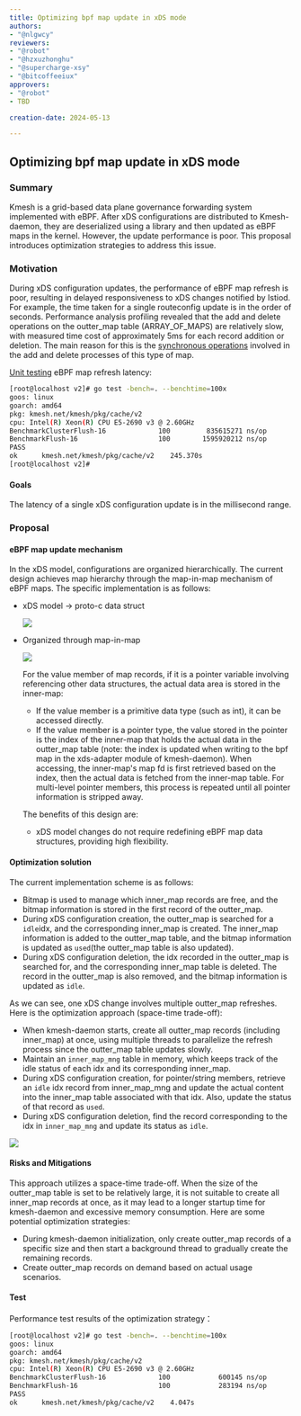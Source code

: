 ```yaml
---
title: Optimizing bpf map update in xDS mode
authors:
- "@nlgwcy"
reviewers:
- "@robot"
- "@hzxuzhonghu"
- "@supercharge-xsy"
- "@bitcoffeeiux"
approvers:
- "@robot"
- TBD

creation-date: 2024-05-13

---
```


## Optimizing bpf map update in xDS mode

### Summary

Kmesh is a grid-based data plane governance forwarding system implemented with eBPF. After xDS configurations are distributed to Kmesh-daemon, they are deserialized using a library and then updated as eBPF maps in the kernel. However, the update performance is poor. This proposal introduces optimization strategies to address this issue.

### Motivation

During xDS configuration updates, the performance of eBPF map refresh is poor, resulting in delayed responsiveness to xDS changes notified by Istiod. For example, the time taken for a single routeconfig update is in the order of seconds. Performance analysis profiling revealed that the add and delete operations on the outter_map table (ARRAY_OF_MAPS) are relatively slow, with measured time cost of approximately 5ms for each record addition or deletion. The main reason for this is the [synchronous operations](https://github.com/torvalds/linux/commit/1ae80cf31938c8f77c37a29bbe29e7f1cd492be8) involved in the add and delete processes of this type of map.

[Unit testing](https://github.com/kmesh-net/kmesh/blob/1ae49ce4b623bc888ad2386d9acbc531d6c62d67/pkg/cache/v2/cluster_test.go#L180) eBPF map refresh latency:

```sh
[root@localhost v2]# go test -bench=. --benchtime=100x
goos: linux
goarch: amd64
pkg: kmesh.net/kmesh/pkg/cache/v2
cpu: Intel(R) Xeon(R) CPU E5-2690 v3 @ 2.60GHz
BenchmarkClusterFlush-16             100         835615271 ns/op
BenchmarkFlush-16                    100        1595920212 ns/op
PASS
ok      kmesh.net/kmesh/pkg/cache/v2    245.370s
[root@localhost v2]#
```

#### Goals

The latency of a single xDS configuration update is in the millisecond range.

### Proposal

#### eBPF map update mechanism

In the xDS model, configurations are organized hierarchically. The current design achieves map hierarchy through the map-in-map mechanism of eBPF maps. The specific implementation is as follows:

- xDS model -> proto-c data struct

  ![](pics/kmesh-proto.svg)

- Organized through map-in-map

  ![](pics/kmesh-map-in-map.svg)

  For the value member of map records, if it is a pointer variable involving referencing other data structures, the actual data area is stored in the inner-map:

  - If the value member is a primitive data type (such as int), it can be accessed directly.
  - If the value member is a pointer type, the value stored in the pointer is the index of the inner-map that holds the actual data in the outter_map table (note: the index is updated when writing to the bpf map in the xds-adapter module of kmesh-daemon). When accessing, the inner-map's map fd is first retrieved based on the index, then the actual data is fetched from the inner-map table. For multi-level pointer members, this process is repeated until all pointer information is stripped away.

  The benefits of this design are:

  - xDS model changes do not require redefining eBPF map data structures, providing high flexibility.

#### Optimization solution

The current implementation scheme is as follows:

- Bitmap is used to manage which inner_map records are free, and the bitmap information is stored in the first record of the outter_map.
- During xDS configuration creation, the outter_map is searched for a `idle`idx, and the corresponding inner_map is created. The inner_map information is added to the outter_map table, and the bitmap information is updated as `used`(the outter_map table is also updated).
- During xDS configuration deletion, the idx recorded in the outter_map is searched for, and the corresponding inner_map table is deleted. The record in the outter_map is also removed, and the bitmap information is updated as `idle`.

As we can see, one xDS change involves multiple outter_map refreshes. Here is the optimization approach (space-time trade-off):

- When kmesh-daemon starts, create all outter_map records (including inner_map) at once, using multiple threads to parallelize the refresh process since the outter_map table updates slowly.
- Maintain an `inner_map_mng` table in memory, which keeps track of the idle status of each idx and its corresponding inner_map.
- During xDS configuration creation, for pointer/string members, retrieve an `idle` idx record from inner_map_mng and update the actual content into the inner_map table associated with that idx. Also, update the status of that record as `used`.
- During xDS configuration deletion, find the record corresponding to the idx in `inner_map_mng` and update its status as `idle`.

![](pics/kmesh-map-in-map-optimization.svg)

#### Risks and Mitigations

This approach utilizes a space-time trade-off. When the size of the outter_map table is set to be relatively large, it is not suitable to create all inner_map records at once, as it may lead to a longer startup time for kmesh-daemon and excessive memory consumption. Here are some potential optimization strategies:

- During kmesh-daemon initialization, only create outter_map records of a specific size and then start a background thread to gradually create the remaining records.
- Create outter_map records on demand based on actual usage scenarios.

#### Test

Performance test results of the optimization strategy：

```sh
[root@localhost v2]# go test -bench=. --benchtime=100x
goos: linux
goarch: amd64
pkg: kmesh.net/kmesh/pkg/cache/v2
cpu: Intel(R) Xeon(R) CPU E5-2690 v3 @ 2.60GHz
BenchmarkClusterFlush-16             100            600145 ns/op
BenchmarkFlush-16                    100            283194 ns/op
PASS
ok      kmesh.net/kmesh/pkg/cache/v2    4.047s
```
